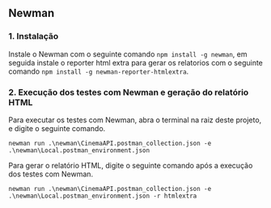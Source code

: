 
## Newman
### 1. Instalação
Instale o Newman com o seguinte comando `npm install -g newman`, em seguida instale o reporter html extra para gerar os relatorios com o seguinte comando `npm install -g newman-reporter-htmlextra`.

### 2. Execução dos testes com Newman e geração do relatório HTML
Para executar os testes com Newman, abra o terminal na raiz deste projeto, e digite o seguinte comando.

    newman run .\newman\CinemaAPI.postman_collection.json -e .\newman\Local.postman_environment.json
Para gerar o relatório HTML, digite o seguinte comando após a execução dos testes com Newman.

    newman run .\newman\CinemaAPI.postman_collection.json -e .\newman\Local.postman_environment.json -r htmlextra
